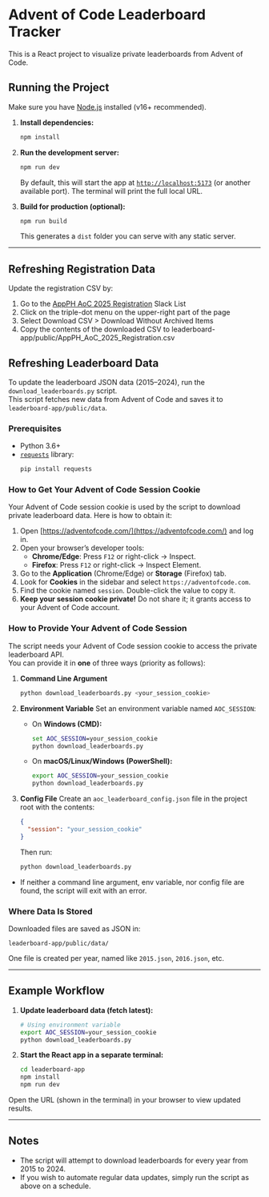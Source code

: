# Advent of Code Leaderboard Tracker

This is a React project to visualize private leaderboards from Advent of Code.

## Running the Project

Make sure you have [Node.js](https://nodejs.org/en/) installed (v16+ recommended).

1. **Install dependencies:**
   ```bash
   npm install
   ```

2. **Run the development server:**
   ```bash
   npm run dev
   ```
   By default, this will start the app at [`http://localhost:5173`](http://localhost:5173) (or another available port). The terminal will print the full local URL.

3. **Build for production (optional):**
   ```bash
   npm run build
   ```
   This generates a `dist` folder you can serve with any static server.

---

## Refreshing Registration Data

Update the registration CSV by:
1. Go to the [AppPH AoC 2025 Registration](https://oracle.enterprise.slack.com/lists/T7B18VD43/F09ER1WQP0B) Slack List
2. Click on the triple-dot menu on the upper-right part of the page
3. Select Download CSV > Download Without Archived Items
4. Copy the contents of the downloaded CSV to leaderboard-app/public/AppPH_AoC_2025_Registration.csv

## Refreshing Leaderboard Data

To update the leaderboard JSON data (2015–2024), run the `download_leaderboards.py` script.  
This script fetches new data from Advent of Code and saves it to `leaderboard-app/public/data`.

### Prerequisites

- Python 3.6+
- [`requests`](https://pypi.org/project/requests/) library:
  ```bash
  pip install requests
  ```

### How to Get Your Advent of Code Session Cookie

Your Advent of Code session cookie is used by the script to download private leaderboard data. Here is how to obtain it:

1. Open [https://adventofcode.com/](https://adventofcode.com/) and log in.
2. Open your browser’s developer tools:
   - **Chrome/Edge**: Press `F12` or right-click → Inspect.
   - **Firefox**: Press `F12` or right-click → Inspect Element.
3. Go to the **Application** (Chrome/Edge) or **Storage** (Firefox) tab.
4. Look for **Cookies** in the sidebar and select `https://adventofcode.com`.
5. Find the cookie named `session`. Double-click the value to copy it.
6. **Keep your session cookie private!** Do not share it; it grants access to your Advent of Code account.

### How to Provide Your Advent of Code Session

The script needs your Advent of Code session cookie to access the private leaderboard API.  
You can provide it in **one** of three ways (priority as follows):

1. **Command Line Argument**
   ```bash
   python download_leaderboards.py <your_session_cookie>
   ```

2. **Environment Variable**
   Set an environment variable named `AOC_SESSION`:
   - On **Windows (CMD):**
     ```cmd
     set AOC_SESSION=your_session_cookie
     python download_leaderboards.py
     ```
   - On **macOS/Linux/Windows (PowerShell):**
     ```bash
     export AOC_SESSION=your_session_cookie
     python download_leaderboards.py
     ```

3. **Config File**
   Create an `aoc_leaderboard_config.json` file in the project root with the contents:
   ```json
   {
     "session": "your_session_cookie"
   }
   ```
   Then run:
   ```bash
   python download_leaderboards.py
   ```

- If neither a command line argument, env variable, nor config file are found, the script will exit with an error.

### Where Data Is Stored

Downloaded files are saved as JSON in:
```
leaderboard-app/public/data/
```
One file is created per year, named like `2015.json`, `2016.json`, etc.

---

## Example Workflow

1. **Update leaderboard data (fetch latest):**
   ```bash
   # Using environment variable
   export AOC_SESSION=your_session_cookie
   python download_leaderboards.py
   ```

2. **Start the React app in a separate terminal:**
   ```bash
   cd leaderboard-app
   npm install
   npm run dev
   ```

Open the URL (shown in the terminal) in your browser to view updated results.

---

## Notes

- The script will attempt to download leaderboards for every year from 2015 to 2024.
- If you wish to automate regular data updates, simply run the script as above on a schedule.
